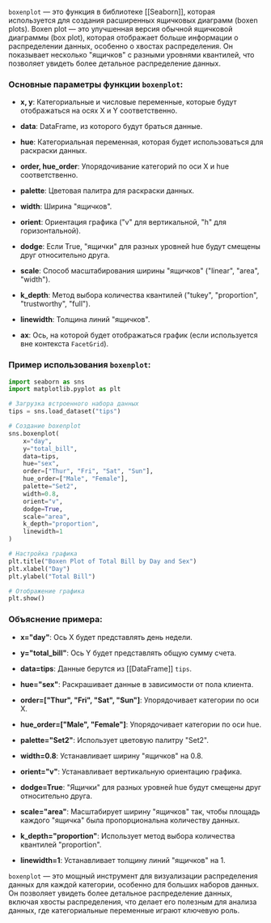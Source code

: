 `boxenplot` — это функция в библиотеке [[Seaborn]], которая используется для создания расширенных ящичковых диаграмм (boxen plots). Boxen plot — это улучшенная версия обычной ящичковой диаграммы (box plot), которая отображает больше информации о распределении данных, особенно о хвостах распределения. Он показывает несколько "ящичков" с разными уровнями квантилей, что позволяет увидеть более детальное распределение данных.

### Основные параметры функции `boxenplot`:

- **x, y**: Категориальные и числовые переменные, которые будут отображаться на осях X и Y соответственно.
    
- **data**: DataFrame, из которого будут браться данные.
    
- **hue**: Категориальная переменная, которая будет использоваться для раскраски данных.
    
- **order, hue_order**: Упорядочивание категорий по оси X и hue соответственно.
    
- **palette**: Цветовая палитра для раскраски данных.
    
- **width**: Ширина "ящичков".
    
- **orient**: Ориентация графика ("v" для вертикальной, "h" для горизонтальной).
    
- **dodge**: Если True, "ящички" для разных уровней hue будут смещены друг относительно друга.
    
- **scale**: Способ масштабирования ширины "ящичков" ("linear", "area", "width").
    
- **k_depth**: Метод выбора количества квантилей ("tukey", "proportion", "trustworthy", "full").
    
- **linewidth**: Толщина линий "ящичков".
    
- **ax**: Ось, на которой будет отображаться график (если используется вне контекста `FacetGrid`).

### Пример использования `boxenplot`:

```python
import seaborn as sns
import matplotlib.pyplot as plt

# Загрузка встроенного набора данных
tips = sns.load_dataset("tips")

# Создание boxenplot
sns.boxenplot(
    x="day",
    y="total_bill",
    data=tips,
    hue="sex",
    order=["Thur", "Fri", "Sat", "Sun"],
    hue_order=["Male", "Female"],
    palette="Set2",
    width=0.8,
    orient="v",
    dodge=True,
    scale="area",
    k_depth="proportion",
    linewidth=1
)

# Настройка графика
plt.title("Boxen Plot of Total Bill by Day and Sex")
plt.xlabel("Day")
plt.ylabel("Total Bill")

# Отображение графика
plt.show()
```

### Объяснение примера:

- **x="day"**: Ось X будет представлять день недели.
    
- **y="total_bill"**: Ось Y будет представлять общую сумму счета.
    
- **data=tips**: Данные берутся из [[DataFrame]] `tips`.
    
- **hue="sex"**: Раскрашивает данные в зависимости от пола клиента.
    
- **order=["Thur", "Fri", "Sat", "Sun"]**: Упорядочивает категории по оси X.
    
- **hue_order=["Male", "Female"]**: Упорядочивает категории по оси hue.
    
- **palette="Set2"**: Использует цветовую палитру "Set2".
    
- **width=0.8**: Устанавливает ширину "ящичков" на 0.8.
    
- **orient="v"**: Устанавливает вертикальную ориентацию графика.
    
- **dodge=True**: "Ящички" для разных уровней hue будут смещены друг относительно друга.
    
- **scale="area"**: Масштабирует ширину "ящичков" так, чтобы площадь каждого "ящичка" была пропорциональна количеству данных.
    
- **k_depth="proportion"**: Использует метод выбора количества квантилей "proportion".
    
- **linewidth=1**: Устанавливает толщину линий "ящичков" на 1.


`boxenplot` — это мощный инструмент для визуализации распределения данных для каждой категории, особенно для больших наборов данных. Он позволяет увидеть более детальное распределение данных, включая хвосты распределения, что делает его полезным для анализа данных, где категориальные переменные играют ключевую роль.